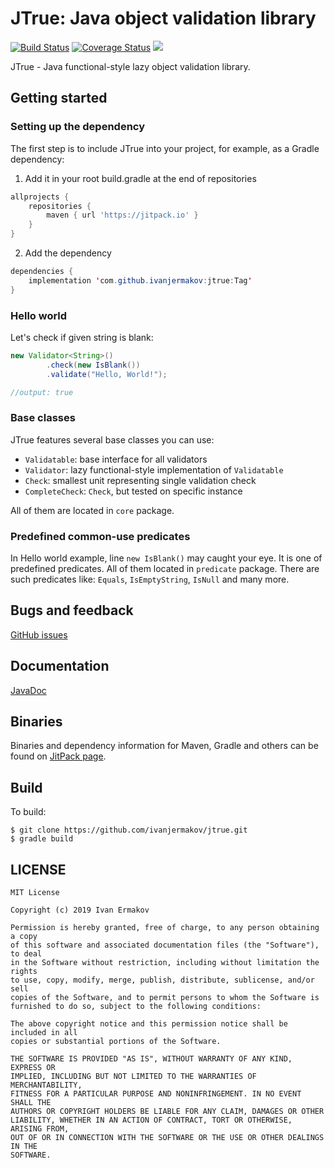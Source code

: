 # JTrue: Java object validation library

[![Build Status](https://img.shields.io/travis/com/ivanjermakov/jtrue/master)](https://travis-ci.com/ivanjermakov/jtrue)
[![Coverage Status](https://img.shields.io/coveralls/github/ivanjermakov/jtrue/master)](https://coveralls.io/github/ivanjermakov/jtrue?branch=master)
[![](https://jitpack.io/v/ivanjermakov/jtrue.svg)](https://jitpack.io/#ivanjermakov/jtrue)

JTrue - Java functional-style lazy object validation library.

## Getting started
### Setting up the dependency
The first step is to include JTrue into your project, for example, as a Gradle dependency:
1. Add it in your root build.gradle at the end of repositories

```groovy
allprojects {
    repositories {
        maven { url 'https://jitpack.io' }
    }
}
```
        
2. Add the dependency

```java
dependencies {
    implementation 'com.github.ivanjermakov:jtrue:Tag'
}
```
        
### Hello world

Let's check if given string is blank:

```java
new Validator<String>()
        .check(new IsBlank())
        .validate("Hello, World!");

//output: true
```

### Base classes

JTrue features several base classes you can use:

* `Validatable`: base interface for all validators
* `Validator`: lazy functional-style implementation of `Validatable`
* `Check`: smallest unit representing single validation check
* `CompleteCheck`: `Check`, but tested on specific instance

All of them are located in `core` package.

### Predefined common-use predicates

In Hello world example, line `new IsBlank()` may caught your eye. It is one of predefined predicates. All of them located in `predicate` package. There are such predicates like: `Equals`, `IsEmptyString`, `IsNull` and many more.

## Bugs and feedback
[GitHub issues](https://github.com/ivanjermakov/jtrue/issues)

## Documentation
[JavaDoc](https://ivanjermakov.github.io/jtrue/docs/)

## Binaries

Binaries and dependency information for Maven, Gradle and others can be found on [JitPack page](https://jitpack.io/#ivanjermakov/jtrue).

## Build

To build:

```shell script
$ git clone https://github.com/ivanjermakov/jtrue.git
$ gradle build
```
    
## LICENSE
    
```
MIT License

Copyright (c) 2019 Ivan Ermakov

Permission is hereby granted, free of charge, to any person obtaining a copy
of this software and associated documentation files (the "Software"), to deal
in the Software without restriction, including without limitation the rights
to use, copy, modify, merge, publish, distribute, sublicense, and/or sell
copies of the Software, and to permit persons to whom the Software is
furnished to do so, subject to the following conditions:

The above copyright notice and this permission notice shall be included in all
copies or substantial portions of the Software.

THE SOFTWARE IS PROVIDED "AS IS", WITHOUT WARRANTY OF ANY KIND, EXPRESS OR
IMPLIED, INCLUDING BUT NOT LIMITED TO THE WARRANTIES OF MERCHANTABILITY,
FITNESS FOR A PARTICULAR PURPOSE AND NONINFRINGEMENT. IN NO EVENT SHALL THE
AUTHORS OR COPYRIGHT HOLDERS BE LIABLE FOR ANY CLAIM, DAMAGES OR OTHER
LIABILITY, WHETHER IN AN ACTION OF CONTRACT, TORT OR OTHERWISE, ARISING FROM,
OUT OF OR IN CONNECTION WITH THE SOFTWARE OR THE USE OR OTHER DEALINGS IN THE
SOFTWARE.
```